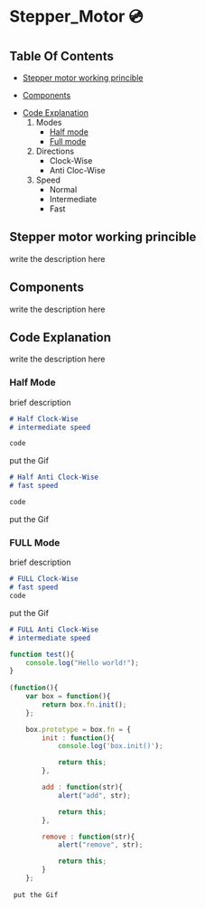 # Stepper_Motor :cd:
## Table Of Contents
 * [Stepper motor working princible](#desc)
 + [Components](#comp)
 - [Code Explanation](#code)
    1. Modes
       * [Half mode](#half) 
       * [Full mode](#full)  
    2. Directions      
       * Clock-Wise
       * Anti Cloc-Wise
    3. Speed      
       * Normal
       * Intermediate
       * Fast
<a name="desc"></a>
## Stepper motor working princible
 write the description here


<a name="comp"></a>
## Components
 write the description here
 
 <a name="code"></a>
## Code Explanation
 write the description here
 
  <a name="half"></a>
### Half Mode
  
  brief description
  
~~~markdown
# Half Clock-Wise
# intermediate speed

code

~~~
 put the Gif
 
 
  
~~~markdown
# Half Anti Clock-Wise
# fast speed

code

~~~
 put the Gif
 
 
  <a name="full"></a>
### FULL Mode
  
  brief description
  
~~~markdown
# FULL Clock-Wise
# fast speed
code

~~~
 put the Gif
 
 
  
~~~markdown
# FULL Anti Clock-Wise
# intermediate speed

~~~
```javascript
function test(){
	console.log("Hello world!");
}
 
(function(){
    var box = function(){
        return box.fn.init();
    };

    box.prototype = box.fn = {
        init : function(){
            console.log('box.init()');

			return this;
        },

		add : function(str){
			alert("add", str);

			return this;
		},

		remove : function(str){
			alert("remove", str);

			return this;
		}
    };
    
 put the Gif
 
